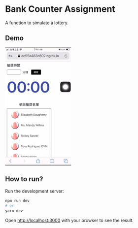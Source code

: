 # Bank Counter Assignment

A function to simulate a lottery.

## Demo

![Demo](./public/demo.gif)

## How to run?

Run the development server:

```bash
npm run dev
# or
yarn dev
```

Open [http://localhost:3000](http://localhost:3000) with your browser to see the result.


